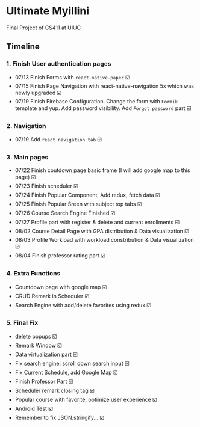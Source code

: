 # Ultimate Myillini
Final Project of CS411 at UIUC

## Timeline

### 1. Finish User authentication pages

* 07/13 Finish Forms with `react-native-paper` ☑️
* 07/15 Finish Page Navigation with react-native-navigation 5x which was newly upgraded ☑️
* 07/19 Finish Firebase Configuration. Change the form with `Formik` template and yup. Add password visibility. Add `Forgot password` part ☑️
### 2. Navigation
* 07/19 Add `react navigation tab` ☑️
### 3. Main pages
* 07/22 Finish coutdown page basic frame (I will add google map to this page) ☑️
* 07/23 Finish scheduler ☑️
* 07/24 Finish Popular Component, Add redux, fetch data ☑️
* 07/25 Finish Popular Sreen with subject top tabs ☑️
* 07/26 Course Search Engine Finished ☑️
* 07/27 Profile part with register & delete and current enrollments ☑️
* 08/02 Course Detail Page with GPA distribution & Data visualization ☑️
* 08/03 Profile Workload with workload constribution & Data visualization ☑️
* 08/04 Finish professor rating part ☑️

### 4. Extra Functions
* Countdown page with google map ☑️
* CRUD Remark in Scheduler ☑️
* Search Engine with add/delete favorites using redux ☑️



### 5. Final Fix

* delete popups ☑️
* Remark Window ☑️
* Data virtualization part ☑️
* Fix search engine: scroll down search input ☑️
* Fix Current Schedule, add Google Map ☑️
* Finish Professor Part ☑️
* Scheduler remark closing tag ☑️
* Popular course with favorite, optimize user experience ☑️
* Android Test ☑️
* Remember to fix JSON.stringify... ☑️